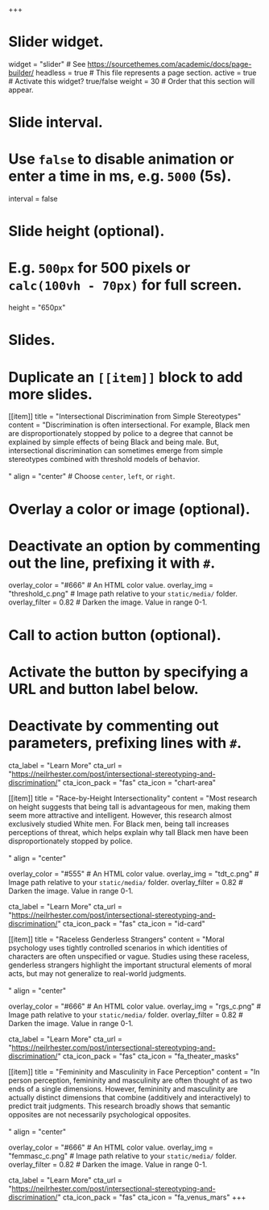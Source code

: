 +++
# Slider widget.
widget = "slider"  # See https://sourcethemes.com/academic/docs/page-builder/
headless = true  # This file represents a page section.
active = true  # Activate this widget? true/false
weight = 30  # Order that this section will appear.

# Slide interval.
# Use `false` to disable animation or enter a time in ms, e.g. `5000` (5s).
interval = false

# Slide height (optional).
# E.g. `500px` for 500 pixels or `calc(100vh - 70px)` for full screen.
height = "650px"

# Slides.
# Duplicate an `[[item]]` block to add more slides.
[[item]]
  title = "Intersectional Discrimination from Simple Stereotypes"
  content = "Discrimination is often intersectional. For example, Black men are disproportionately stopped by police to a degree that cannot be explained by simple effects of being Black and being male. But, intersectional discrimination can sometimes emerge from simple stereotypes combined with threshold models of behavior.</br></br>"
  align = "center"  # Choose `center`, `left`, or `right`.
  

  # Overlay a color or image (optional).
  #   Deactivate an option by commenting out the line, prefixing it with `#`.
  overlay_color = "#666"  # An HTML color value.
  overlay_img = "threshold_c.png"  # Image path relative to your `static/media/` folder.
  overlay_filter = 0.82  # Darken the image. Value in range 0-1.

  # Call to action button (optional).
  #   Activate the button by specifying a URL and button label below.
  #   Deactivate by commenting out parameters, prefixing lines with `#`.
  cta_label = "Learn More"
  cta_url = "https://neilrhester.com/post/intersectional-stereotyping-and-discrimination/"
  cta_icon_pack = "fas"
  cta_icon = "chart-area"

[[item]]
  title = "Race-by-Height Intersectionality"
  content = "Most research on height suggests that being tall is advantageous for men, making them seem more attractive and intelligent. However, this research almost exclusively studied White men. For Black men, being tall increases perceptions of threat, which helps explain why tall Black men have been disproportionately stopped by police.</br></br>"
  align = "center"

  overlay_color = "#555"  # An HTML color value.
  overlay_img = "tdt_c.png"  # Image path relative to your `static/media/` folder.
  overlay_filter = 0.82  # Darken the image. Value in range 0-1.
  
  cta_label = "Learn More"
  cta_url = "https://neilrhester.com/post/intersectional-stereotyping-and-discrimination/"
  cta_icon_pack = "fas"
  cta_icon = "id-card"

[[item]]
  title = "Raceless Genderless Strangers"
  content = "Moral psychology uses tightly controlled scenarios in which identities of characters are often unspecified or vague. Studies using these raceless, genderless strangers highlight the important structural elements of moral acts, but may not generalize to real-world judgments.</br></br>"
  align = "center"

  overlay_color = "#666"  # An HTML color value.
  overlay_img = "rgs_c.png"  # Image path relative to your `static/media/` folder.
  overlay_filter = 0.82  # Darken the image. Value in range 0-1.
  
  cta_label = "Learn More"
  cta_url = "https://neilrhester.com/post/intersectional-stereotyping-and-discrimination/"
  cta_icon_pack = "fas"
  cta_icon = "fa_theater_masks"
  
  [[item]]
  title = "Femininity and Masculinity in Face Perception"
  content = "In person perception, femininity and masculinity are often thought of as two ends of a single dimensions. However, femininity and masculinity are actually distinct dimensions that combine (additively and interactively) to predict trait judgments. This research broadly shows that semantic opposites are not necessarily psychological opposites.</br></br>"
  align = "center"

  overlay_color = "#666"  # An HTML color value.
  overlay_img = "femmasc_c.png"  # Image path relative to your `static/media/` folder.
  overlay_filter = 0.82  # Darken the image. Value in range 0-1.
  
  cta_label = "Learn More"
  cta_url = "https://neilrhester.com/post/intersectional-stereotyping-and-discrimination/"
  cta_icon_pack = "fas"
  cta_icon = "fa_venus_mars"
+++
